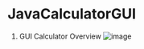 # JavaCalculatorGUI




1) GUI Calculator Overview
![image](https://user-images.githubusercontent.com/73298685/187738513-dfeba712-4312-4f1d-98d5-defc5661286a.png)
